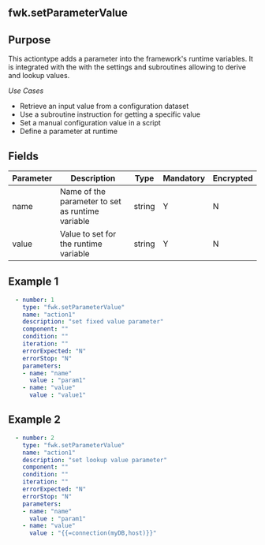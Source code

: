 ## fwk.setParameterValue
## Purpose
This actiontype adds a parameter into the framework's runtime variables. It is integrated with the with the settings and subroutines allowing to derive and lookup values.

*Use Cases*
* Retrieve an input value from a configuration dataset
* Use a subroutine instruction for getting a specific value
* Set a manual configuration value in a script
* Define a parameter at runtime

## Fields
|Parameter|Description|Type|Mandatory|Encrypted|
|---------|-----------|----|---------|---------|
|name|Name of the parameter to set as runtime variable|string|Y|N|
|value|Value to set for the runtime variable|string|Y|N|

## Example 1
```yaml
  - number: 1
    type: "fwk.setParameterValue"
    name: "action1"
    description: "set fixed value parameter"
    component: ""
    condition: ""
    iteration: ""
    errorExpected: "N"
    errorStop: "N"
    parameters:
    - name: "name"
      value : "param1"
    - name: "value"
      value : "value1"
```
## Example 2
```yaml
  - number: 2
    type: "fwk.setParameterValue"
    name: "action1"
    description: "set lookup value parameter"
    component: ""
    condition: ""
    iteration: ""
    errorExpected: "N"
    errorStop: "N"
    parameters:
    - name: "name"
      value : "param1"
    - name: "value"
      value : "{{=connection(myDB,host)}}"
```
